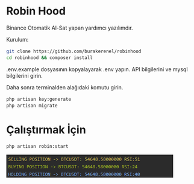 # Robin Hood

Binance Otomatik Al-Sat yapan yardımcı yazılımdır.


Kurulum:
```sh
git clone https://github.com/burakerenel/robinhood
cd robinhood && composer install
```

.env.example dosyasının kopyalayarak .env yapın.
API bilgilerini ve mysql bilgilerini girin.

Daha sonra terminalden alağıdaki komutu girin.

```sh
php artisan key:generate
php artisan migrate
```





# Çalıştırmak İçin

```sh
php artisan robin:start
```




![Screenshot](ss.png)

